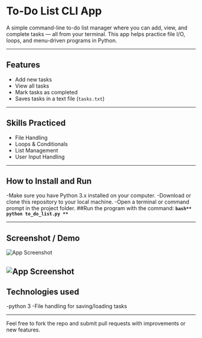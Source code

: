 # To-Do List CLI App

A simple command-line to-do list manager where you can add, view, and complete tasks — all from your terminal. This app helps practice file I/O, loops, and menu-driven programs in Python.

---

## Features

- Add new tasks
- View all tasks
- Mark tasks as completed
- Saves tasks in a text file (`tasks.txt`)

---

## Skills Practiced

- File Handling
- Loops & Conditionals
- List Management
- User Input Handling

---

## How to Install and Run
-Make sure you have Python 3.x installed on your computer.
-Download or clone this repository to your local machine.
-Open a terminal or command prompt in the project folder.
##Run the program with the command:
   **```bash**
python to_do_list.py
**```**

---
## Screenshot / Demo
![App Screenshot](https://i.imgur.com/CDGURE7.png)

![App Screenshot](https://i.imgur.com/uVPM3bP.png)
---
## Technologies used 
-python 3
-File handling for saving/loading tasks

---
Feel free to fork the repo and submit pull requests with improvements or new features.





